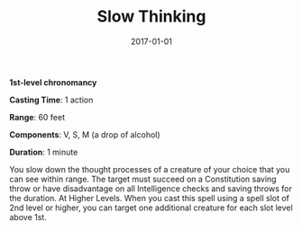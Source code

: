 ﻿---
layout: post
title:  "Slow Thinking"
date:   2017-01-01
source: From the Arcane Archive
tags: [bard, cleric, druid, paladin, shugenja, sorcerer, warlock, witch, level1, chronomancy, hb, fan]
---

**1st-level chronomancy**

**Casting Time**: 1 action

**Range**: 60 feet

**Components**: V, S, M (a drop of alcohol)

**Duration**: 1 minute

You slow down the thought processes of a creature of your choice that you can see within range. The target must succeed on a Constitution saving throw or have disadvantage on all Intelligence checks and saving throws for the duration.
At Higher Levels. When you cast this spell using a spell slot of 2nd level or higher, you can target one additional creature for each slot level above 1st.
